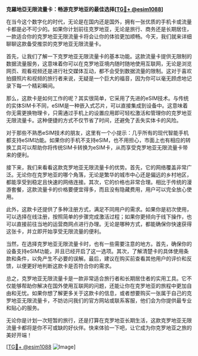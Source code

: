 **克羅地亞无限流量卡：畅游克罗地亚的最佳选择[[TG💪+ @esim1088](https://t.me/s/esim1088)]**

在当今这个数字化的时代，无论是在国内还是国外，拥有一张优质的手机卡或流量卡都是必不可少的。如果你计划前往克罗地亚，无论是旅行、商务还是长期居住，一款适合你的克罗地亚无限流量卡将会让你的体验更加顺畅。今天，我们就来详细聊聊这款备受推崇的克罗地亚无限流量卡。

首先，让我们了解一下克罗地亚无限流量卡的基本功能。这款流量卡提供无限制的数据流量服务，这意味着你可以在克罗地亚境内随时随地使用互联网，无论是浏览网页、观看视频还是进行社交媒体互动，都不会受到数据流量的限制。这对于喜欢拍摄照片和视频的旅行者来说，无疑是一个巨大的福音，因为你可以毫无顾虑地记录下每一个精彩瞬间。

那么，这款卡是如何工作的呢？其实很简单，它采用了先进的eSIM技术。与传统的实体SIM卡不同，eSIM是一种嵌入式芯片，可以直接集成到设备中。这意味着你无需更换物理卡，只需通过手机上的设置应用即可轻松激活和管理你的克罗地亚无限流量卡。这种便捷的方式不仅节省了时间，还避免了丢失实体卡的风险。

对于那些不熟悉eSIM技术的朋友，这里有一个小提示：几乎所有的现代智能手机都支持eSIM功能。如果你的手机不支持eSIM，也不用担心，市面上也有相应的转换工具可以帮助你将传统SIM卡转换为eSIM卡，从而享受克罗地亚无限流量卡带来的便利。

接下来，我们来看看这款克罗地亚无限流量卡的优势。首先，它的网络覆盖非常广泛。无论你在克罗地亚的哪个角落，无论是繁华的城市中心还是偏远的乡村地区，都能享受到稳定且快速的网络连接。其次，它的价格也非常合理。相比于传统的漫游套餐，这款流量卡的价格要便宜得多，而且没有隐藏费用，用户可以完全放心使用。

此外，这款卡还提供了多种注册方式，满足不同用户的需求。如果你是初次使用，可以选择在线注册，按照简单的步骤完成激活过程；如果你更倾向于线下操作，也可以直接前往当地的运营商网点进行办理。无论是哪种方式，都能确保你快速获得这张卡，并立即开始享受无限流量的便利。

当然，在选择克罗地亚无限流量卡时，也有一些需要注意的地方。首先，确保你的设备支持eSIM功能，并且已经开启了这一选项。其次，了解清楚卡的具体使用条款和条件，以免产生不必要的误解。最后，建议在购买前查看其他用户的评价和反馈，以便更好地判断这款卡是否符合你的需求。

总之，克罗地亚无限流量卡是一款非常适合旅行者和长期居住者的实用工具。它不仅能够帮助你解决在国外使用互联网的问题，还能让你在克罗地亚的旅程中更加自由和无忧。如果你想了解更多关于这款卡的信息，或者想要购买一张属于自己的克罗地亚无限流量卡，不妨访问我们的官方网站或联系客服，他们会为你提供最专业和贴心的服务。

无论你是计划一次短暂的旅行，还是打算在克罗地亚长期生活，这款克罗地亚无限流量卡都将是你不可或缺的好伙伴。快来体验一下吧，让它成为你克罗地亚之旅的美好开端！

[[TG💪+ @esim1088](https://t.me/s/esim1088) ![Image](https://i.postimg.cc/4NQfJmqS/Snipaste-2025-05-13-00-14-12.png)]